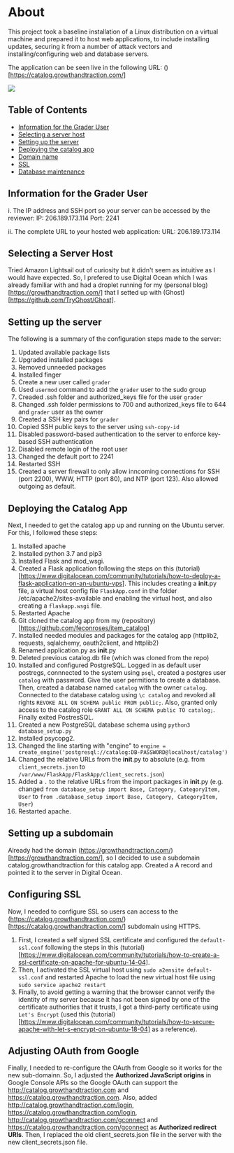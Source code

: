 # About

This project took a baseline installation of a Linux distribution on a virtual machine and prepared it to host web applications, to include installing updates, securing it from a number of attack vectors and installing/configuring web and database servers.

The application can be seen live in the following URL: ()[https://catalog.growthandtraction.com/]

![](https://i.ibb.co/VpXVPPq/Screen-Shot-2019-06-09-at-12-11-27-PM.png)


## Table of Contents

- [Information for the Grader User]()
- [Selecting a server host](#select-a-server-host)
- [Setting up the server](#set-up-server)
- [Deploying the catalog app](#deploy-app)
- [Domain name](#domain-name)
- [SSL](#ssl)
- [Database maintenance](#database-maintenance)


## Information for the Grader User

i. The IP address and SSH port so your server can be accessed by the reviewer: 
IP: 206.189.173.114
Port: 2241

ii. The complete URL to your hosted web application: 
URL: 206.189.173.114


## Selecting a Server Host

Tried Amazon Lightsail out of curiosity but it didn't seem as intuitive as I would have expected. So, I prefered to use Digital Ocean which I was already familiar with and had a droplet running for my (personal blog)[https://growthandtraction.com/] that I setted up with (Ghost)[https://github.com/TryGhost/Ghost].


## Setting up the server

The following is a summary of the configuration steps made to the server:

1. Updated available package lists
2. Upgraded installed packages
3. Removed unneeded packages
4. Installed finger
5. Create a new user called `grader`
6. Used `usermod` command to add the `grader` user to the sudo group
7. Creaded .ssh folder and authorized_keys file for the user `grader`
8. Changed .ssh folder permissions to 700 and authorized_keys file to 644 and `grader` user as the owner
9. Created a SSH key pairs for `grader`
10. Copied SSH public keys to the server using `ssh-copy-id`
11. Disabled password-based authentication to the server to enforce key-based SSH authentication
12. Disabled remote login of the root user
13. Changed the default port to 2241
14. Restarted SSH
14. Created a server firewall to only allow inncoming connections for SSH (port 2200), WWW, HTTP (port 80), and NTP (port 123). Also allowed outgoing as default.


## Deploying the Catalog App

Next, I needed to get the catalog app up and running on the Ubuntu server. For this, I followed these steps:

1. Installed apache
2. Installed python 3.7 and pip3
3. Installed Flask and mod_wsgi. 
4. Created a Flask application following the steps on this (tutorial)[https://www.digitalocean.com/community/tutorials/how-to-deploy-a-flask-application-on-an-ubuntu-vps]. This includes creating a __init__.py file, a virtual host config file `FlaskApp.conf` in the folder /etc/apache2/sites-available and enabling the virtual host, and also creating a `flaskapp.wsgi` file.
5. Restarted Apache
5. Git cloned the catalog app from my (repository)[https://github.com/feconroses/item_catalog]
6. Installed needed modules and packages for the catalog app (httplib2, requests, sqlalchemy, oauth2client, and httplib2)
6. Renamed application.py as __init__.py
7. Deleted previous catalog.db file (which was cloned from the repo)
8. Installed and configured PostgreSQL. Logged in as default user postregs, connnected to the system using `psql`, created a postgres user `catalog` with password. Give the user permitions to create a database. Then, created a database named `catalog` with the owner `catalog`. Connected to the database catalog using `\c catalog` and revoked all rights `REVOKE ALL ON SCHEMA public FROM public;`. Also, granted only access to the catalog role `GRANT ALL ON SCHEMA public TO catalog;`. Finally exited PostresSQL.
9. Created a new PostgreSQL database schema using `python3 database_setup.py`
10. Installed psycopg2. 
11. Changed the line starting with "engine" to `engine = create_engine('postgresql://catalog:DB-PASSWORD@localhost/catalog')`
12. Changed the relative URLs from the __init__.py to absolute (e.g. from `client_secrets.json` to `/var/www/FlaskApp/FlaskApp/client_secrets.json`)
13. Added a `.` to the relative URLs from the import packages in __init__.py (e.g. changed `from database_setup import Base, Category, CategoryItem, User` to `from .database_setup import Base, Category, CategoryItem, User`)
14. Restarted apache. 


## Setting up a subdomain

Already had the domain (https://growthandtraction.com/)[https://growthandtraction.com/], so I decided to use a subdomain catalog.growthandtraction for this catalog app. Created a A record and pointed it to the server in Digital Ocean.


## Configuring SSL

Now, I needed to configure SSL so users can access to the (https://catalog.growthandtraction.com/)[https://catalog.growthandtraction.com/] subdomain using HTTPS. 

1. First, I created a self signed SSL certificate and configured the `default-ssl.conf` 
following the steps in this (tutorial)[https://www.digitalocean.com/community/tutorials/how-to-create-a-ssl-certificate-on-apache-for-ubuntu-14-04]. 
2. Then, I activated the SSL virtual host using `sudo a2ensite default-ssl.conf` and restarted Apache to load the new virtual host file using `sudo service apache2 restart`
3. Finally, to avoid getting a warning that the browser cannot verify the identity of my server because it has not been signed by one of the certificate authorities that it trusts, I got a third-party certificate using `Let's Encrypt` (used this (tutorial)[https://www.digitalocean.com/community/tutorials/how-to-secure-apache-with-let-s-encrypt-on-ubuntu-18-04] as a reference).


## Adjusting OAuth from Google

Finally, I needed to re-configure the OAuth from Google so it works for the new sub-domainn. So, I adjusted the **Authorized JavaScript origins** in Google Console APIs so the Google OAuth can support the http://catalog.growthandtraction.com and https://catalog.growthandtraction.com. Also, added http://catalog.growthandtraction.com/login, https://catalog.growthandtraction.com/login, http://catalog.growthandtraction.com/gconnect and https://catalog.growthandtraction.com/gconnect as **Authorized redirect URIs**. Then, I replaced the old client_secrets.json file in the server with the new client_secrets.json file.
